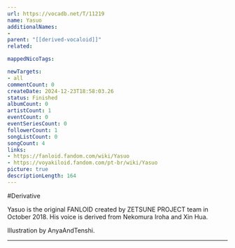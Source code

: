 ```yaml
---
url: https://vocadb.net/T/11219
name: Yasuo
additionalNames: 
- 
parent: "[[derived-vocaloid]]"
related:

mappedNicoTags:

newTargets:
- all
commentCount: 0
createDate: 2024-12-23T18:58:03.26
status: Finished
albumCount: 0
artistCount: 1
eventCount: 0
eventSeriesCount: 0
followerCount: 1
songListCount: 0
songCount: 4
links: 
- https://fanloid.fandom.com/wiki/Yasuo
- https://voyakiloid.fandom.com/pt-br/wiki/Yasuo
picture: true
descriptionLength: 164
---
```


#Derivative

Yasuo is the original FANLOID created by ZETSUNE PROJECT team in October 2018.
His voice is derived from Nekomura Iroha and Xin Hua.

Illustration by AnyaAndTenshi.

---


